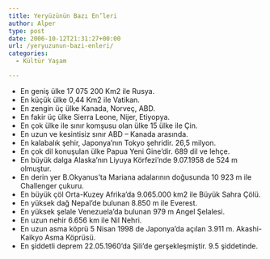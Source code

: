```yaml
---
title: Yeryüzünün Bazı En’leri
author: Alper
type: post
date: 2006-10-12T21:31:27+00:00
url: /yeryuzunun-bazi-enleri/
categories:
  - Kültür Yaşam

---
```

  * En geniş ülke 17 075 200 Km2 ile Rusya.
  * En küçük ülke 0,44 Km2 ile Vatikan.
  * En zengin üç ülke Kanada, Norveç, ABD.
  * En fakir üç ülke Sierra Leone, Nijer, Etiyopya.
  * En çok ülke ile sınır komşusu olan ülke 15 ülke ile Çin.
  * En uzun ve kesintisiz sınır ABD &#8211; Kanada arasında.
  * En kalabalık şehir, Japonya&#8217;nın Tokyo şehridir. 26,5 milyon.
  * En çok dil konuşulan ülke Papua Yeni Gine&#8217;dir. 689 dil ve lehçe.
  * En büyük dalga Alaska&#8217;nın Liyuya Körfezi&#8217;nde 9.07.1958 de 524 m olmuştur.
  * En derin yer B.Okyanus&#8217;ta Mariana adalarının doğusunda 10 923 m ile Challenger çukuru.
  * En büyük çöl Orta-Kuzey Afrika&#8217;da 9.065.000 km2 ile Büyük Sahra Çölü.
  * En yüksek dağ Nepal&#8217;de bulunan 8.850 m ile Everest.
  * En yüksek şelale Venezuela&#8217;da bulunan 979 m Angel Şelalesi.
  * En uzun nehir 6.656 km ile Nil Nehri.
  * En uzun asma köprü 5 Nisan 1998 de Japonya&#8217;da açılan 3.911 m. Akashi-Kaikyo Asma Köprüsü.
  * En şiddetli deprem 22.05.1960&#8217;da Şili&#8217;de gerşekleşmiştir. 9.5 şiddetinde.